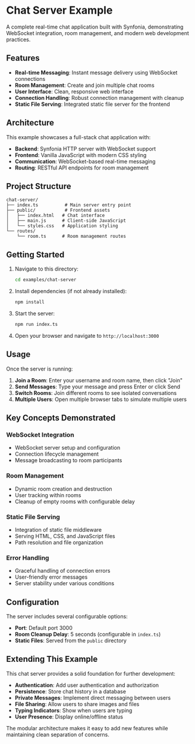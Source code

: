 # Chat Server Example

A complete real-time chat application built with Synfonia, demonstrating WebSocket integration, room management, and modern web development practices.

## Features

- **Real-time Messaging**: Instant message delivery using WebSocket connections
- **Room Management**: Create and join multiple chat rooms
- **User Interface**: Clean, responsive web interface
- **Connection Handling**: Robust connection management with cleanup
- **Static File Serving**: Integrated static file server for the frontend

## Architecture

This example showcases a full-stack chat application with:

- **Backend**: Synfonia HTTP server with WebSocket support
- **Frontend**: Vanilla JavaScript with modern CSS styling
- **Communication**: WebSocket-based real-time messaging
- **Routing**: RESTful API endpoints for room management

## Project Structure

```
chat-server/
├── index.ts          # Main server entry point
├── public/           # Frontend assets
│   ├── index.html   # Chat interface
│   ├── main.js      # Client-side JavaScript
│   └── styles.css   # Application styling
└── routes/
    └── room.ts      # Room management routes
```

## Getting Started

1. Navigate to this directory:
   ```bash
   cd examples/chat-server
   ```

2. Install dependencies (if not already installed):
   ```bash
   npm install
   ```

3. Start the server:
   ```bash
   npm run index.ts
   ```

4. Open your browser and navigate to `http://localhost:3000`

## Usage

Once the server is running:

1. **Join a Room**: Enter your username and room name, then click "Join"
2. **Send Messages**: Type your message and press Enter or click Send
3. **Switch Rooms**: Join different rooms to see isolated conversations
4. **Multiple Users**: Open multiple browser tabs to simulate multiple users

## Key Concepts Demonstrated

### WebSocket Integration
- WebSocket server setup and configuration
- Connection lifecycle management
- Message broadcasting to room participants

### Room Management
- Dynamic room creation and destruction
- User tracking within rooms
- Cleanup of empty rooms with configurable delay

### Static File Serving
- Integration of static file middleware
- Serving HTML, CSS, and JavaScript files
- Path resolution and file organization

### Error Handling
- Graceful handling of connection errors
- User-friendly error messages
- Server stability under various conditions

## Configuration

The server includes several configurable options:

- **Port**: Default port 3000
- **Room Cleanup Delay**: 5 seconds (configurable in `index.ts`)
- **Static Files**: Served from the `public` directory

## Extending This Example

This chat server provides a solid foundation for further development:

- **Authentication**: Add user authentication and authorization
- **Persistence**: Store chat history in a database
- **Private Messages**: Implement direct messaging between users
- **File Sharing**: Allow users to share images and files
- **Typing Indicators**: Show when users are typing
- **User Presence**: Display online/offline status

The modular architecture makes it easy to add new features while maintaining clean separation of concerns.
